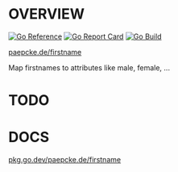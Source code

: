 # OVERVIEW
[![Go Reference](https://pkg.go.dev/badge/paepcke.de/firstname.svg)](https://pkg.go.dev/paepcke.de/firstname) [![Go Report Card](https://goreportcard.com/badge/paepcke.de/firstname)](https://goreportcard.com/report/paepcke.de/firstname) [![Go Build](https://github.com/paepckehh/firstname/actions/workflows/golang.yml/badge.svg)](https://github.com/paepckehh/firstname/actions/workflows/golang.yml)

[paepcke.de/firstname](https://paepcke.de/firstname) 

Map firstnames to attributes like male, female, ...


# TODO

# DOCS

[pkg.go.dev/paepcke.de/firstname](https://pkg.go.dev/paepcke.de/firstname)

